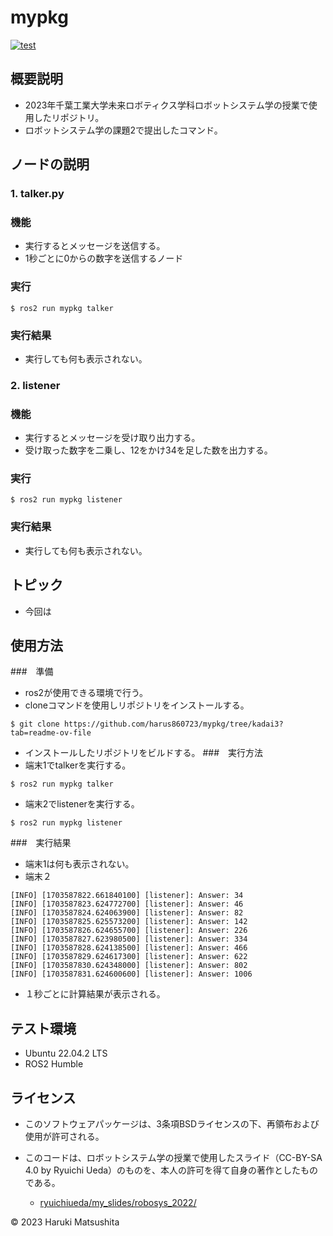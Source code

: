 # mypkg
[![test](https://github.com/harus860723/mypkg/actions/workflows/test.yml/badge.svg)](https://github.com/harus860723/mypkg/actions/workflows/test.yml)
## 概要説明
* 2023年千葉工業大学未来ロボティクス学科ロボットシステム学の授業で使用したリポジトリ。
* ロボットシステム学の課題2で提出したコマンド。

## ノードの説明

### 1. talker.py

### 機能
* 実行するとメッセージを送信する。
* 1秒ごとに0からの数字を送信するノード

### 実行

```
$ ros2 run mypkg talker
```

### 実行結果
* 実行しても何も表示されない。

### 2. listener

### 機能
* 実行するとメッセージを受け取り出力する。
* 受け取った数字を二乗し、12をかけ34を足した数を出力する。 

### 実行

```
$ ros2 run mypkg listener
```

### 実行結果
* 実行しても何も表示されない。

## トピック
* 今回は

## 使用方法

###　準備
* ros2が使用できる環境で行う。
* cloneコマンドを使用しリポジトリをインストールする。

```
$ git clone https://github.com/harus860723/mypkg/tree/kadai3?tab=readme-ov-file
```

* インストールしたリポジトリをビルドする。
###　実行方法
* 端末1でtalkerを実行する。

```
$ ros2 run mypkg talker
```

* 端末2でlistenerを実行する。

```
$ ros2 run mypkg listener
```

###　実行結果

* 端末1は何も表示されない。
* 端末２

```
[INFO] [1703587822.661840100] [listener]: Answer: 34
[INFO] [1703587823.624772700] [listener]: Answer: 46
[INFO] [1703587824.624063900] [listener]: Answer: 82
[INFO] [1703587825.625573200] [listener]: Answer: 142
[INFO] [1703587826.624655700] [listener]: Answer: 226
[INFO] [1703587827.623980500] [listener]: Answer: 334
[INFO] [1703587828.624138500] [listener]: Answer: 466
[INFO] [1703587829.624617300] [listener]: Answer: 622
[INFO] [1703587830.624348000] [listener]: Answer: 802
[INFO] [1703587831.624600600] [listener]: Answer: 1006
```

* １秒ごとに計算結果が表示される。
## テスト環境
* Ubuntu 22.04.2 LTS
* ROS2 Humble

## ライセンス
* このソフトウェアパッケージは、3条項BSDライセンスの下、再領布および使用が許可される。

* このコードは、ロボットシステム学の授業で使用したスライド（CC-BY-SA 4.0 by Ryuichi Ueda）のものを、本人の許可を得て自身の著作としたものである。
	* [ryuichiueda/my_slides/robosys_2022/](https://github.com/ryuichiueda/my_slides/tree/master/robosys_2022)

© 2023 Haruki Matsushita
